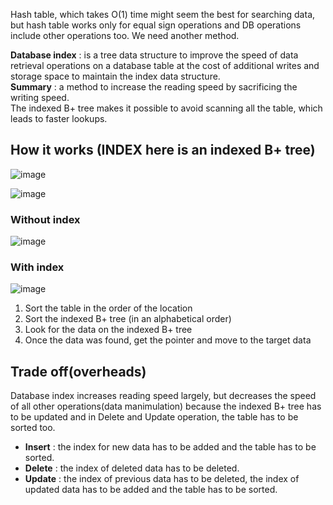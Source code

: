 Hash table, which takes O(1) time might seem the best for searching data, but hash table works only for equal sign operations and 
DB operations include other operations too. We need another method.

**Database index** : is a tree data structure to improve the speed of data retrieval operations on a database table at the cost of 
additional writes and storage space to maintain the index data structure.<br>
**Summary** : a method to increase the reading speed by sacrificing the writing speed.<br>
The indexed B+ tree makes it possible to avoid scanning all the table, which leads to faster lookups.

## How it works (INDEX here is an indexed B+ tree)
![image](https://user-images.githubusercontent.com/67142421/177963648-acce3807-a7ab-49b9-979a-d282bb05c414.png)

![image](https://user-images.githubusercontent.com/67142421/177964732-7c42ca86-d32a-4639-9d26-ead095245e0f.png)

### Without index
![image](https://user-images.githubusercontent.com/67142421/177971457-03326384-4f83-4604-95b8-6d6ab697e521.png)

### With index
![image](https://user-images.githubusercontent.com/67142421/177971339-d00e0dd6-787a-4ff2-b502-88fc660e9443.png)


1. Sort the table in the order of the location
2. Sort the indexed B+ tree (in an alphabetical order)
3. Look for the data on the indexed B+ tree
4. Once the data was found, get the pointer and move to the target data

## Trade off(overheads)
Database index increases reading speed largely, but decreases the speed of all other operations(data manimulation) because the indexed B+ tree has to be updated
and in Delete and Update operation, the table has to be sorted too.<br>
* **Insert** : the index for new data has to be added and the table has to be sorted.
* **Delete** : the index of deleted data has to be deleted.
* **Update** : the index of previous data has to be deleted, the index of updated data has to be added and the table has to be sorted.
